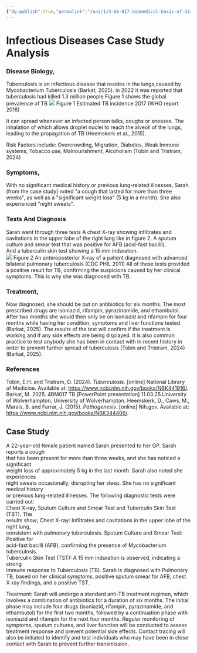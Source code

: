 ```yaml
---
{"dg-publish":true,"permalink":"/uni/1/4-bm-017-biomedical-basis-of-disease/dumb-fuck-off-powerpoint/","tags":["Tagless"],"noteIcon":""}
---
```



# Infectious Diseases Case Study Analysis
### Disease Biology, 
Tuberculosis is an infectious disease that resides in the lungs,caused by Mycobacterium Tuberculosis (Barkat, 2025).
in 2022 it was reported that tuberculosis had killed 1.3 million people 
Figure 1 shows the global prevalence of TB
![](https://i.imgur.com/cpIyxYY.png)
Figure 1 Estimated TB incidence 2017 (WHO report 2018)

It can spread whenever an infected person talks, coughs or sneezes. The inhalation of which allows droplet nuclei to reach the alveoli of the lungs, leading to the propagation of TB (Heemskerk et al., 2015).

Risk Factors include: Overcrowding, Migration, Diabetes, Weak Immune systems, Tobacco use, Malnourishment, Alcoholism (Tobin and Tristram, 2024)




### Symptoms,
With no significant medical history or previous lung-related illnesses, Sarah (from the case study) noted "a cough that lasted for more than three weeks", as well as a "significant weight loss" (5 kg in a month). She also experienced "night sweats". 

### Tests And Diagnosis
Sarah went through three tests
A chest X-ray showing infiltrates and cavitations in the upper lobe of the right lung like in figure 2. 
A sputum culture and smear test that was positive for AFB (acid-fast bacilli).  
And a tuberculin skin test showing a 15 mm induration.  
![](https://i.imgur.com/LVKrXAy.png)
Figure 2 An anteroposterior X-ray of a patient diagnosed with advanced bilateral pulmonary tuberculosis  (CDC PHIL 2011)
All of these tests provided a positive result for TB, confirming the suspicions caused by her clinical symptoms. This is why she was diagnosed with TB.

### Treatment, 
Now diagnosed, she should be put on antibiotics for six months. The most prescribed drugs are isoniazid, rifampin, pyrazinamide, and ethambutol. After two months she would then only be on isoniazid and rifampin for four months while having her condition, symptoms and liver functions tested (Barkat, 2025). The results of the test will confirm if the treatment is working and if any side effects are being displayed. It is also common practice to test anybody she has been in contact with in recent history in order to prevent further spread of tuberculosis (Tobin and Tristram, 2024) (Barkat, 2025).

### References
Tobin, E.H. and Tristram, D. (2024). _Tuberculosis_. [online] National Library of Medicine. Available at: https://www.ncbi.nlm.nih.gov/books/NBK441916/.
Barkat, M. 2025. 4BM017 TB [PowerPoint presentation] 11.03.25.University of Wolverhampton, University of Wolverhampton.
Heemskerk, D., Caws, M., Marais, B. and Farrar, J. (2015). _Pathogenesis_. [online] Nih.gov. Available at: https://www.ncbi.nlm.nih.gov/books/NBK344406/.
## Case Study
A 22-year-old female patient named Sarah presented to her GP. Sarah reports a cough  
that has been present for more than three weeks, and she has noticed a significant  
weight loss of approximately 5 kg in the last month. Sarah also noted she experiences  
night sweats occasionally, disrupting her sleep. She has no significant medical history  
or previous lung-related illnesses.
The following diagnostic tests were carried out:  
Chest X-ray, Sputum Culture and Smear Test and Tuberculin Skin Test (TST). The  
results show; Chest X-ray: Infiltrates and cavitations in the upper lobe of the right lung,  
consistent with pulmonary tuberculosis. Sputum Culture and Smear Test: Positive for  
acid-fast bacilli (AFB), confirming the presence of Mycobacterium tuberculosis.  
Tuberculin Skin Test (TST): A 15 mm induration is observed, indicating a strong  
immune response to Tuberculosis (TB).  Sarah is diagnosed with Pulmonary TB, based on her clinical symptoms, positive sputum smear for AFB, chest X-ray findings, and a positive TST. 

Treatment: Sarah will  undergo a standard anti-TB treatment regimen, which involves a combination of  antibiotics for a duration of six months. The initial phase may include four drugs  (isoniazid, rifampin, pyrazinamide, and ethambutol) for the first two months, followed  by a continuation phase with isoniazid and rifampin for the next four months. Regular  monitoring of symptoms, sputum cultures, and liver function will be conducted to  assess treatment response and prevent potential side effects. Contact tracing will also  be initiated to identify and test individuals who may have been in close contact with  Sarah to prevent further transmission.
